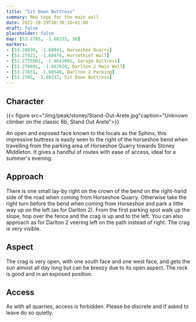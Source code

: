 ```yaml
---
title: "Sit Down Buttress"
summary: New topo for the main wall
date: 2022-10-29T20:30:16+01:00
draft: false
placeholder: false
map: [53.2785, -1.68233, 16]
markers:
- [53.28039, -1.68841, Horseshoe Quarry]
- [53.27922, -1.68476, Horsethief Wall]
- [53.2775901, -1.6641091, Garage Buttress]
- [53.276691, -1.687624, Darlton 2 Main Wall]
- [53.27831, -1.68548, Darlton 2 Parking]
- [53.2785, -1.68233, Sit Down Buttress]
---
```



## Character 

{{< figure src="/img/peak/stoney/Stand-Out-Arete.jpg"caption="Unknown climber on the classic 6b, Stand Out Arete">}}

An open and exposed face known to the locals as the Sphinx, this impressive buttress is easily seen to the right of the horseshoe bend when travelling from the parking area of Horseshoe Quarry towards Stoney Middleton. It gives a handful of routes with ease of access, ideal for a summer's evening.


## Approach

There is one small lay-by right on the crown of the bend on the right-hand side of the road when coming from Horseshoe Quarry. Otherwise take the right turn before the bend when coming from Horseshoe and park a little way up on the left (as for Darlton 2). From the first parking spot walk up the slope,
hop over the fence and the crag is up and to the left. You can also approach as for Darlton 2 veering left on the path instead of right. The crag is very visible. 

## Aspect

The crag is very open, with one south face and one west face, and gets the sun almost all day long but can be breezy due to its open aspect. The rock is good and in an exposed position. 

## Access 

As with all quarries, access is forbidden. Please be discrete and if asked to leave do so quietly. 